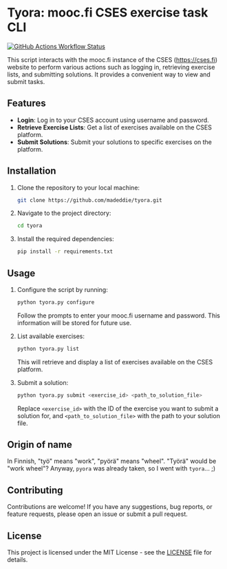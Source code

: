 # Tyora: mooc.fi CSES exercise task CLI
[![GitHub Actions Workflow Status](https://img.shields.io/github/actions/workflow/status/madeddie/tyora/test.yml)](https://github.com/madeddie/tyora/actions)

This script interacts with the mooc.fi instance of the CSES (https://cses.fi) website to perform various actions such as logging in, retrieving exercise lists, and submitting solutions.
It provides a convenient way to view and submit tasks.

## Features

- **Login**: Log in to your CSES account using username and password.
- **Retrieve Exercise Lists**: Get a list of exercises available on the CSES platform.
- **Submit Solutions**: Submit your solutions to specific exercises on the platform.

## Installation

1. Clone the repository to your local machine:

   ```bash
   git clone https://github.com/madeddie/tyora.git
   ```

2. Navigate to the project directory:

   ```bash
   cd tyora
   ```

3. Install the required dependencies:

   ```bash
   pip install -r requirements.txt
   ```

## Usage

1. Configure the script by running:

   ```bash
   python tyora.py configure
   ```

   Follow the prompts to enter your mooc.fi username and password. This information will be stored for future use.

2. List available exercises:

   ```bash
   python tyora.py list
   ```

   This will retrieve and display a list of exercises available on the CSES platform.

3. Submit a solution:

   ```bash
   python tyora.py submit <exercise_id> <path_to_solution_file>
   ```

   Replace `<exercise_id>` with the ID of the exercise you want to submit a solution for, and `<path_to_solution_file>` with the path to your solution file.

## Origin of name

In Finnish, "työ" means "work", "pyörä" means "wheel". "Työrä" would be "work wheel"? Anyway, `pyora` was already taken, so I went with `tyora`... ;)

## Contributing

Contributions are welcome! If you have any suggestions, bug reports, or feature requests, please open an issue or submit a pull request.

## License

This project is licensed under the MIT License - see the [LICENSE](LICENSE) file for details.
